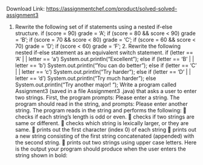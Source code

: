 Download Link: https://assignmentchef.com/product/solved-solved-assignment3
<br>
1. Rewrite the following set of if statements using a nested if-else structure. if (score = 90) grade = ‘A’; if (score = 80 &amp;&amp; score &lt; 90) grade = ‘B’; if (score = 70 &amp;&amp; score &lt; 80) grade = ‘C’; if (score = 60 &amp;&amp; score &lt; 70) grade = ‘D’; if (score &lt; 60) grade = ‘F’; 2. Rewrite the following nested if-else statement as an equivalent switch statement. if (letter == ‘A’ | | letter == ‘a’) System.out.println(“Excellent”); else if (letter == ‘B’ | | letter == ‘b’) System.out.println(“You can do better”); else if (letter == ‘C’ | | letter == ‘c’) System.out.println(“Try harder”); else if (letter == ‘D’ | | letter == ‘d’) System.out.println(“Try much harder”); else System.out.println(“Try another major! “); Write a program called Assignment3 (saved in a file Assignment3 .java) that asks a user to enter two strings. First, the program prompts: Please enter a string. The program should read in the string, and prompts: Please enter another string. The program reads in the string and performs the following:  checks if each string’s length is odd or even.  checks if two strings are same or different.  checks which string is lexically larger, or they are same.  prints out the first character (index 0) of each string  prints out a new string consisting of the first string concatenated (appended) with the second string.  prints out two strings using upper case letters. Here is the output your program should produce when the user enters the string shown in bold: